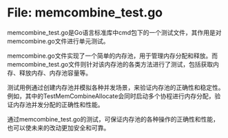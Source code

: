 # File: memcombine_test.go

memcombine_test.go是Go语言标准库中cmd包下的一个测试文件，其作用是对memcombine.go文件进行单元测试。

memcombine.go文件实现了一个简单的内存池，用于管理内存分配和释放。而memcombine_test.go文件则针对该内存池的各类方法进行了测试，包括获取内存、释放内存、内存池容量等。

测试用例通过创建内存池并模拟各种并发场景，来验证内存池的正确性和稳定性。例如，其中的TestMemCombineAllocate会同时启动多个协程进行内存分配，验证内存池并发分配的正确性和性能。

通过memcombine_test.go的测试，可保证内存池的各种操作的正确性和性能，也可以使未来的改动更加安全和可靠。

